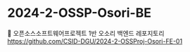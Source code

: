 # 2024-2-OSSP-Osori-BE
🍊 오픈소스소프트웨어프로젝트 1반 오소리 백엔드 레포지토리 <br>
https://github.com/CSID-DGU/2024-2-OSSProj-Osori-FE-01

